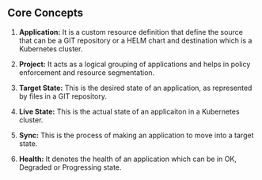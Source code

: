 ## Core Concepts

1. **Application:** It is a custom resource definition that define the source that can be a GIT repository or a HELM chart and destination which is a Kubernetes cluster.

2. **Project:** It acts as a logical grouping of applications and helps in policy enforcement and resource segmentation.

3. **Target State:** This is the desired state of an application, as represented by files in a GIT repository.

4. **Live State:** This is the actual state of an applicaiton in a Kubernetes cluster.

5. **Sync:** This is the process of making an application to move into a target state.

6. **Health:** It denotes the health of an application which can be in OK, Degraded or Progressing state.